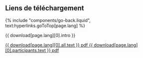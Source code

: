 ## Liens de téléchargement
{% include "components/go-back.liquid", text:hyperlinks.goToTop[page.lang] %}

<p>{{ download[page.lang][0].intro }}</p>

<section class="section">
    <div class="buttons">
        <a href="{{ download[page.lang][0].all.href }}" class="btn btn-download" download>
            <span class="text">{{ download[page.lang][0].all.text }}</span>
            <span class="text-size-small meta-text-color ext">pdf</span>
        </a>
        <a href="{{ download[page.lang][0].participants.href }}" class="btn btn-download" download>
            <span class="text">{{ download[page.lang][0].participants.text }}</span>
            <span class="text-size-small meta-text-color ext">pdf</span>
        </a>
    </div>
</section>